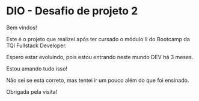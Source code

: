 <h1> DIO - Desafio de projeto 2 </h1>

<P> Bem vindos! </P>

Este é o projeto que realizei após ter cursado o módulo II do Bootcamp da TQI Fullstack Developer.

Espero estar evoluindo, pois estou entrando neste mundo DEV há 3 meses.

Estou amando tudo isso!

Não sei se está correto, mas tentei ir um pouco além do que foi ensinado.

Obrigada pela visita!
